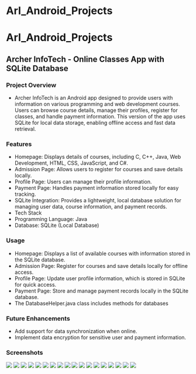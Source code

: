 # ArI_Android_Projects
# ArI_Android_Projects
## Archer InfoTech - Online Classes App with SQLite Database
### Project Overview
- Archer InfoTech is an Android app designed to provide users with information on various programming and web development courses. Users can browse course details, manage their profiles, register for classes, and handle payment information. This version of the app uses SQLite for local data storage, enabling offline access and fast data retrieval.

### Features
- Homepage: Displays details of courses, including C, C++, Java, Web Development, HTML, CSS, JavaScript, and C#.
- Admission Page: Allows users to register for courses and save details locally.
- Profile Page: Users can manage their profile information.
- Payment Page: Handles payment information stored locally for easy tracking.
- SQLite Integration: Provides a lightweight, local database solution for managing user data, course information, and payment records.
- Tech Stack
- Programming Language: Java
- Database: SQLite (Local Database)

### Usage
- Homepage: Displays a list of available courses with information stored in the SQLite database.
- Admission Page: Register for courses and save details locally for offline access.
- Profile Page: Update user profile information, which is stored in SQLite for quick access.
- Payment Page: Store and manage payment records locally in the SQLite database.
- The DatabaseHelper.java class includes methods for databases

### Future Enhancements
- Add support for data synchronization when online.
- Implement data encryption for sensitive user and payment information.

### Screenshots

  <img src="https://github.com/ArcherInfotechInhouseTraining/ArI_Android_Projects/blob/main/Batch%201/Pooja/Project%201%20using%20SQLite/Output%20Screenshots/splashScreen.jpeg?raw=true">

  <img src="https://github.com/ArcherInfotechInhouseTraining/ArI_Android_Projects/blob/main/Batch%201/Pooja/Project%201%20using%20SQLite/Output%20Screenshots/LetsStartOne.jpeg?raw=true">

  <img src ="https://github.com/ArcherInfotechInhouseTraining/ArI_Android_Projects/blob/main/Batch%201/Pooja/Project%201%20using%20SQLite/Output%20Screenshots/LetsStartTwo.jpeg?raw=true">

  <img src="https://github.com/ArcherInfotechInhouseTraining/ArI_Android_Projects/blob/main/Batch%201/Pooja/Project%201%20using%20SQLite/Output%20Screenshots/LetsStartThree.jpeg?raw=true">

  <img src="https://github.com/ArcherInfotechInhouseTraining/ArI_Android_Projects/blob/main/Batch%201/Pooja/Project%201%20using%20SQLite/Output%20Screenshots/LetsStartFour.jpeg?raw=true">
  
  <img src="https://github.com/ArcherInfotechInhouseTraining/ArI_Android_Projects/blob/main/Batch%201/Pooja/Project%201%20using%20SQLite/Output%20Screenshots/AdminLogIn.jpeg?raw=true">

  <img src="https://github.com/ArcherInfotechInhouseTraining/ArI_Android_Projects/blob/main/Batch%201/Pooja/Project%201%20using%20SQLite/Output%20Screenshots/UserLogIn.jpeg?raw=true">

  <img src="https://github.com/ArcherInfotechInhouseTraining/ArI_Android_Projects/blob/main/Batch%201/Pooja/Project%201%20using%20SQLite/Output%20Screenshots/RegistrationOne.jpeg?raw=true">

  <img src="https://github.com/ArcherInfotechInhouseTraining/ArI_Android_Projects/blob/main/Batch%201/Pooja/Project%201%20using%20SQLite/Output%20Screenshots/RegstrationTwo.jpeg?raw=true">

  <img src="https://github.com/ArcherInfotechInhouseTraining/ArI_Android_Projects/blob/main/Batch%201/Pooja/Project%201%20using%20SQLite/Output%20Screenshots/AdmissionForm.jpeg?raw=true">

  <img src="https://github.com/ArcherInfotechInhouseTraining/ArI_Android_Projects/blob/main/Batch%201/Pooja/Project%201%20using%20SQLite/Output%20Screenshots/ProfilePage.jpeg?raw=true">

  <img src= "https://github.com/ArcherInfotechInhouseTraining/ArI_Android_Projects/blob/main/Batch%201/Pooja/Project%201%20using%20SQLite/Output%20Screenshots/CourceList.jpeg?raw=true">

  <img src = "https://github.com/ArcherInfotechInhouseTraining/ArI_Android_Projects/blob/main/Batch%201/Pooja/Project%201%20using%20SQLite/Output%20Screenshots/DetaillsAboutCource.jpeg?raw=true">

  <img src = "https://github.com/ArcherInfotechInhouseTraining/ArI_Android_Projects/blob/main/Batch%201/Pooja/Project%201%20using%20SQLite/Output%20Screenshots/PaymentPage.jpeg?raw=true">

  <img src="https://github.com/ArcherInfotechInhouseTraining/ArI_Android_Projects/blob/main/Batch%201/Pooja/Project%201%20using%20SQLite/Output%20Screenshots/PayMentPage2.jpeg?raw=true">

<img src="https://github.com/ArcherInfotechInhouseTraining/ArI_Android_Projects/blob/main/Batch%201/Pooja/Project%201%20using%20SQLite/Output%20Screenshots/PayWithUPI.jpeg?raw=true">

<img src="https://github.com/ArcherInfotechInhouseTraining/ArI_Android_Projects/blob/main/Batch%201/Pooja/Project%201%20using%20SQLite/Output%20Screenshots/EMI.jpeg?raw=true">

<img src="https://github.com/ArcherInfotechInhouseTraining/ArI_Android_Projects/blob/main/Batch%201/Pooja/Project%201%20using%20SQLite/Output%20Screenshots/CardPayment.jpeg?raw=true">

  

  
  
  
